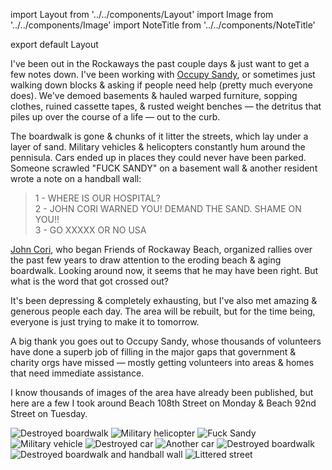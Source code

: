 import Layout from '../../components/Layout'
import Image from '../../components/Image'
import NoteTitle from '../../components/NoteTitle'

export default Layout

<NoteTitle date="2012-11-07" title="Hurricane Sandy, the Rockaways & Occupy Sandy" />

I've been out in the Rockaways the past couple days & just want to get a few
notes down. I've been working with [Occupy Sandy](http://occupysandy.com), or
sometimes just walking down blocks & asking if people need help (pretty much
everyone does). We've demoed basements & hauled warped furniture, sopping
clothes, ruined cassette tapes, & rusted weight benches &mdash; the detritus
that piles up over the course of a life &mdash; out to the curb.

The boardwalk is gone & chunks of it litter the streets, which lay under a layer
of sand. Military vehicles & helicopters constantly hum around the pennisula.
Cars ended up in places they could never have been parked. Someone scrawled
"FUCK SANDY" on a basement wall & another resident wrote a note on a handball
wall:

> 1 - WHERE IS OUR HOSPITAL?<br />
> 2 - JOHN CORI WARNED YOU! DEMAND THE SAND. SHAME ON YOU!!<br />
> 3 - GO XXXXX OR NO USA

[John Cori][0], who began Friends of Rockaway Beach, organized rallies over
the past few years to draw attention to the eroding beach & aging boardwalk.
Looking around now, it seems that he may have been right. But what is the word
that got crossed out?

It's been depressing & completely exhausting, but I've also met amazing &
generous people each day. The area will be rebuilt, but for the time being,
everyone is just trying to make it to tomorrow.

A big thank you goes out to Occupy Sandy, whose thousands of volunteers have
done a superb job of filling in the major gaps that government & charity orgs
have missed &mdash; mostly getting volunteers into areas & homes that need
immediate assistance.

I know thousands of images of the area have already been published, but here are
a few I took around Beach 108th Street on Monday & Beach 92nd Street on
Tuesday.

[0]: http://www.rockawave.com/news/2011-08-05/Top_Stories/New_Group_Seeks_to_Save_Rockaways_Beaches.html

<Image src="/IMG_2640.jpg" alt="Destroyed boardwalk" />
<Image src="/IMG_2646.jpg" alt="Military helicopter" />
<Image src="/IMG_2649.jpg" alt="Fuck Sandy" />
<Image src="/IMG_2658.jpg" alt="Military vehicle" />
<Image src="/IMG_2664.jpg" alt="Destroyed car" />
<Image src="/IMG_2666.jpg" alt="Another car" />
<Image src="/IMG_2675.jpg" alt="Destroyed boardwalk" />
<Image src="/IMG_2676.jpg" alt="Destroyed boardwalk and handball wall" />
<Image src="/IMG_2680.jpg" alt="Littered street" />
